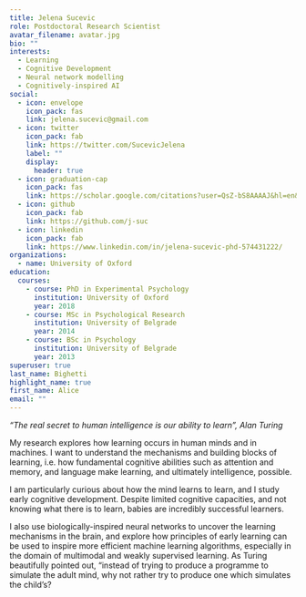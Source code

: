 ```yaml
---
title: Jelena Sucevic
role: Postdoctoral Research Scientist
avatar_filename: avatar.jpg
bio: ""
interests:
  - Learning
  - Cognitive Development
  - Neural network modelling
  - Cognitively-inspired AI
social:
  - icon: envelope
    icon_pack: fas
    link: jelena.sucevic@gmail.com
  - icon: twitter
    icon_pack: fab
    link: https://twitter.com/SucevicJelena
    label: ""
    display:
      header: true
  - icon: graduation-cap
    icon_pack: fas
    link: https://scholar.google.com/citations?user=QsZ-bS8AAAAJ&hl=en&oi=ao
  - icon: github
    icon_pack: fab
    link: https://github.com/j-suc
  - icon: linkedin
    icon_pack: fab
    link: https://www.linkedin.com/in/jelena-sucevic-phd-574431222/
organizations:
  - name: University of Oxford
education:
  courses:
    - course: PhD in Experimental Psychology
      institution: University of Oxford
      year: 2018
    - course: MSc in Psychological Research
      institution: University of Belgrade
      year: 2014
    - course: BSc in Psychology
      institution: University of Belgrade
      year: 2013
superuser: true
last_name: Bighetti
highlight_name: true
first_name: Alice
email: ""
---
```

*“The real secret to human intelligence is our ability to learn”, Alan Turing*

My research explores how learning occurs in human minds and in machines. I want to understand the mechanisms and building blocks of learning, i.e. how fundamental cognitive abilities such as attention and memory, and language make learning, and ultimately intelligence, possible.

I am particularly curious about how the mind learns to learn, and I study early cognitive development. Despite limited cognitive capacities, and not knowing what there is to learn, babies are incredibly successful learners. 

I also use biologically-inspired neural networks to uncover the learning mechanisms in the brain, and explore how principles of early learning can be used to inspire more efficient machine learning algorithms, especially in the domain of multimodal and weakly supervised learning. As Turing beautifully pointed out, “instead of trying to produce a programme to simulate the adult mind, why not rather try to produce one which simulates the child’s?